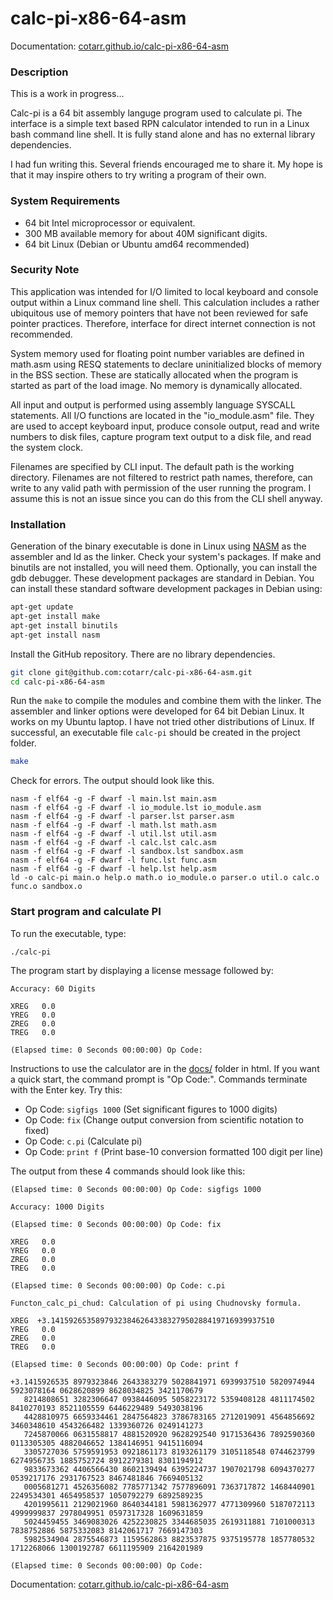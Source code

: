 # calc-pi-x86-64-asm

Documentation:  [cotarr.github.io/calc-pi-x86-64-asm](https://cotarr.github.io/calc-pi-x86-64-asm)

### Description

This is a work in progress...

Calc-pi is a 64 bit assembly languge program used to calculate pi.
The interface is a simple text based RPN calculator intended to run in
a Linux bash command line shell. It is fully stand alone and has no
external library dependencies.

I had fun writing this. Several friends encouraged me to share it.
My hope is that it may inspire others to try writing a program of their own.

### System Requirements

- 64 bit Intel microprocessor or equivalent.
- 300 MB available memory for about 40M significant digits.
- 64 bit Linux (Debian or Ubuntu amd64 recommended)

### Security Note

This application was intended for I/O limited to local keyboard and console output
within a Linux command line shell. This calculation includes a rather ubiquitous
use of memory pointers that have not been reviewed for safe pointer practices.
Therefore, interface for direct internet connection is not recommended.

System memory used for floating point number variables are defined in
math.asm using RESQ statements to declare uninitialized blocks of memory
in the BSS section. These are statically allocated when the program is
started as part of the load image. No memory is dynamically allocated.

All input and output is performed using assembly language SYSCALL statements.
All I/O functions are located in the "io_module.asm" file.
They are used to accept keyboard input, produce console output, read and write
numbers to disk files, capture program text output to a disk file, and
read the system clock.

Filenames are specified by CLI input.
The default path is the working directory.
Filenames are not filtered to restrict path names,
therefore, can write to any valid path with permission of the user running the program.
I assume this is not an issue since you can do this from the CLI shell anyway.

### Installation

Generation of the binary executable is done in Linux using
[NASM](https://www.nasm.us/doc/ "NASM Documentation")
as the assembler and ld as the linker. Check your system's packages.
If make and binutils are not installed, you will need them.
Optionally, you can install the gdb debugger.
These development packages are standard in Debian.
You can  install these standard software development packages in Debian using:
```bash
apt-get update
apt-get install make
apt-get install binutils
apt-get install nasm
```

Install the GitHub repository. There are no library dependencies.
```bash
git clone git@github.com:cotarr/calc-pi-x86-64-asm.git
cd calc-pi-x86-64-asm
```

Run the `make` to compile the modules and combine them with the linker.
The assembler and linker options were developed for 64 bit Debian Linux.
It works on my Ubuntu laptop. I have not tried other distributions
of Linux. If successful, an executable file `calc-pi` should be created
in the project folder.
```bash
make
```

Check for errors. The output should look like this.
```
nasm -f elf64 -g -F dwarf -l main.lst main.asm
nasm -f elf64 -g -F dwarf -l io_module.lst io_module.asm
nasm -f elf64 -g -F dwarf -l parser.lst parser.asm
nasm -f elf64 -g -F dwarf -l math.lst math.asm
nasm -f elf64 -g -F dwarf -l util.lst util.asm
nasm -f elf64 -g -F dwarf -l calc.lst calc.asm
nasm -f elf64 -g -F dwarf -l sandbox.lst sandbox.asm
nasm -f elf64 -g -F dwarf -l func.lst func.asm
nasm -f elf64 -g -F dwarf -l help.lst help.asm
ld -o calc-pi main.o help.o math.o io_module.o parser.o util.o calc.o func.o sandbox.o
```

### Start program and calculate PI

To run the executable, type:
```bash
./calc-pi
```

The program start by displaying a license message followed by:
```
Accuracy: 60 Digits

XREG   0.0
YREG   0.0
ZREG   0.0
TREG   0.0

(Elapsed time: 0 Seconds 00:00:00) Op Code:
```

Instructions to use the calculator are in the
[docs/](https://cotarr.github.io/calc-pi-x86-64-asm "GitHub-Pages") folder in html.
If you want a quick start, the command prompt is "Op Code:".
Commands terminate with the Enter key.  Try this:

- Op Code: `sigfigs 1000` (Set significant figures to 1000 digits)
- Op Code: `fix` (Change output conversion from scientific notation to fixed)
- Op Code: `c.pi` (Calculate pi)
- Op Code: `print f` (Print base-10 conversion formatted 100 digit per line)

The output from these 4 commands should look like this:
```
(Elapsed time: 0 Seconds 00:00:00) Op Code: sigfigs 1000

Accuracy: 1000 Digits

(Elapsed time: 0 Seconds 00:00:00) Op Code: fix

XREG   0.0
YREG   0.0
ZREG   0.0
TREG   0.0

(Elapsed time: 0 Seconds 00:00:00) Op Code: c.pi

Functon_calc_pi_chud: Calculation of pi using Chudnovsky formula.

XREG  +3.14159265358979323846264338327950288419716939937510
YREG   0.0
ZREG   0.0
TREG   0.0

(Elapsed time: 0 Seconds 00:00:00) Op Code: print f

+3.1415926535 8979323846 2643383279 5028841971 6939937510 5820974944 5923078164 0628620899 8628034825 3421170679
   8214808651 3282306647 0938446095 5058223172 5359408128 4811174502 8410270193 8521105559 6446229489 5493038196
   4428810975 6659334461 2847564823 3786783165 2712019091 4564856692 3460348610 4543266482 1339360726 0249141273
   7245870066 0631558817 4881520920 9628292540 9171536436 7892590360 0113305305 4882046652 1384146951 9415116094
   3305727036 5759591953 0921861173 8193261179 3105118548 0744623799 6274956735 1885752724 8912279381 8301194912
   9833673362 4406566430 8602139494 6395224737 1907021798 6094370277 0539217176 2931767523 8467481846 7669405132
   0005681271 4526356082 7785771342 7577896091 7363717872 1468440901 2249534301 4654958537 1050792279 6892589235
   4201995611 2129021960 8640344181 5981362977 4771309960 5187072113 4999999837 2978049951 0597317328 1609631859
   5024459455 3469083026 4252230825 3344685035 2619311881 7101000313 7838752886 5875332083 8142061717 7669147303
   5982534904 2875546873 1159562863 8823537875 9375195778 1857780532 1712268066 1300192787 6611195909 2164201989

(Elapsed time: 0 Seconds 00:00:00) Op Code:
```

Documentation:  [cotarr.github.io/calc-pi-x86-64-asm](https://cotarr.github.io/calc-pi-x86-64-asm)
